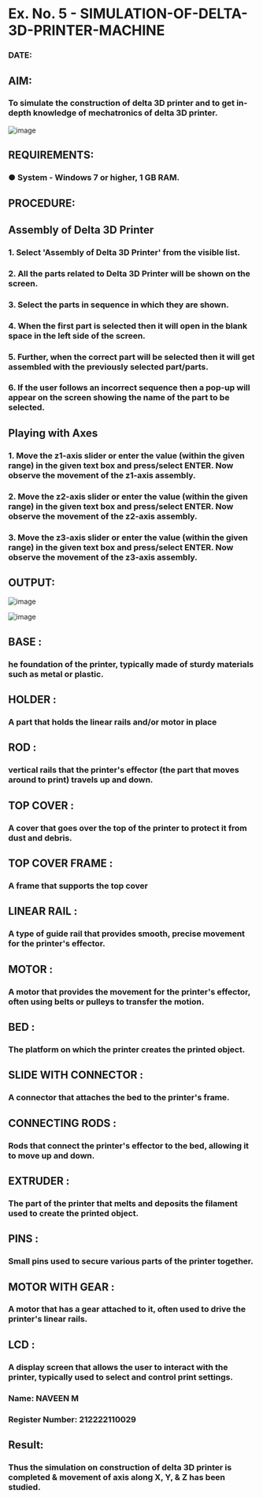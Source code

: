 # Ex. No. 5 - SIMULATION-OF-DELTA-3D-PRINTER-MACHINE

### DATE: 
## AIM:
### To simulate the construction of delta 3D printer and to get in-depth knowledge of mechatronics of delta 3D printer.

![image](https://github.com/Sellakumar1987/Ex.-No.-5---SIMULATION-OF-DELTA-3D-PRINTER-MACHINE/assets/113594316/c784471e-098f-456d-9c1b-e9f0ce56cc9b)

## REQUIREMENTS:
### ●	System - Windows 7 or higher, 1 GB RAM.

## PROCEDURE:

## Assembly of Delta 3D Printer
### 1.	Select 'Assembly of Delta 3D Printer' from the visible list.
### 2.	All the parts related to Delta 3D Printer will be shown on the screen.
### 3.	Select the parts in sequence in which they are shown.
### 4.	When the first part is selected then it will open in the blank space in the left side of the screen.
### 5.	Further, when the correct part will be selected then it will get assembled with the previously selected part/parts.
### 6.	If the user follows an incorrect sequence then a pop-up will appear on the screen showing the name of the part to be selected.

## Playing with Axes
### 1.	Move the z1-axis slider or enter the value (within the given range) in the given text box and press/select ENTER. Now observe the movement of the z1-axis assembly.
### 2.	Move the z2-axis slider or enter the value (within the given range) in the given text box and press/select ENTER. Now observe the movement of the z2-axis assembly.
### 3.	Move the z3-axis slider or enter the value (within the given range) in the given text box and press/select ENTER. Now observe the movement of the z3-axis assembly.

## OUTPUT:
![image](https://github.com/Sellakumar1987/Ex.-No.-5---SIMULATION-OF-DELTA-3D-PRINTER-MACHINE/assets/113594316/10304caa-3e0f-4c4a-bd73-3cadb477a64b)

![image](https://github.com/Sellakumar1987/Ex.-No.-5---SIMULATION-OF-DELTA-3D-PRINTER-MACHINE/assets/113594316/1f3e6b6d-0724-41dc-b7d2-15516060d066)

## BASE :
### he foundation of the printer, typically made of sturdy materials such as metal or plastic.

## HOLDER :
### A part that holds the linear rails and/or motor in place

## ROD :
### vertical rails that the printer's effector (the part that moves around to print) travels up and down.

## TOP COVER :
### A cover that goes over the top of the printer to protect it from dust and debris.

## TOP COVER FRAME :
### A frame that supports the top cover

## LINEAR RAIL :
### A type of guide rail that provides smooth, precise movement for the printer's effector.

## MOTOR :
### A motor that provides the movement for the printer's effector, often using belts or pulleys to transfer the motion.

## BED :
### The platform on which the printer creates the printed object.

## SLIDE WITH CONNECTOR :
### A connector that attaches the bed to the printer's frame.

## CONNECTING RODS :
### Rods that connect the printer's effector to the bed, allowing it to move up and down.

## EXTRUDER :
### The part of the printer that melts and deposits the filament used to create the printed object.

## PINS :
### Small pins used to secure various parts of the printer together.

## MOTOR WITH GEAR :
### A motor that has a gear attached to it, often used to drive the printer's linear rails.

## LCD :
### A display screen that allows the user to interact with the printer, typically used to select and control print settings.


### Name: NAVEEN M
### Register Number: 212222110029

## Result: 
### Thus the simulation on construction of delta 3D printer is completed & movement of axis along X, Y, & Z has been studied.
